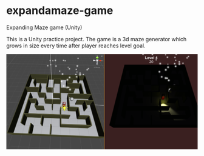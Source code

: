 # expandamaze-game
Expanding Maze game (Unity)

This is a Unity practice project. The game is a 3d maze generator which grows in size every time after player reaches level goal.

![Screenshot](maze_screenshot.png)

